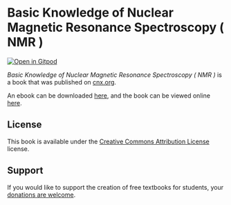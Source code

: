 # Basic Knowledge of Nuclear Magnetic Resonance Spectroscopy ( NMR )

[![Open in Gitpod](https://gitpod.io/button/open-in-gitpod.svg)](https://gitpod.io/from-referrer/)

_Basic Knowledge of Nuclear Magnetic Resonance Spectroscopy ( NMR )_ is a book that was published on [cnx.org](https://cnx.org/).

An ebook can be downloaded [here](https://github.com/cnx-user-books/cnxbook-basic-knowledge-of-nuclear-magnetic-resonance-spectroscopy-nmr/releases/latest), and the book can be viewed online [here](https://github.com/cnx-user-books/cnxbook-basic-knowledge-of-nuclear-magnetic-resonance-spectroscopy-nmr/releases/latest).

## License
This book is available under the [Creative Commons Attribution License](./LICENSE) license.

## Support
If you would like to support the creation of free textbooks for students, your [donations are welcome](https://riceconnect.rice.edu/donation/support-openstax-banner).
